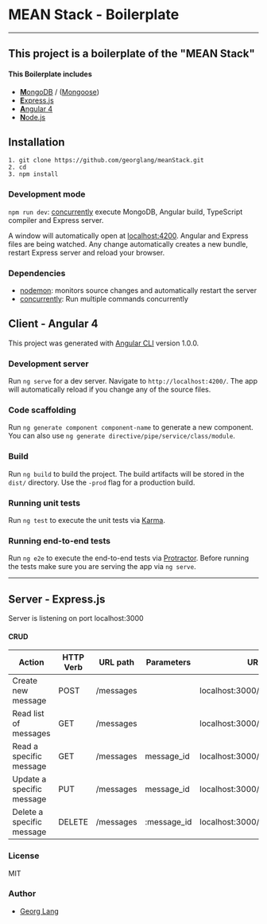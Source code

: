 # MEAN Stack - Boilerplate
---

## This project is a boilerplate of the "MEAN Stack"

#### This Boilerplate includes 
* [**M**ongoDB](https://www.mongodb.com) / ([Mongoose](http://www.mongoosejs.com ))
* [**E**xpress.js](http://expressjs.com)
* [**A**ngular 4](https://angular.io)
* [**N**ode.js](https://nodejs.org)

## Installation
    1. git clone https://github.com/georglang/meanStack.git
    2. cd 
    3. npm install
    

### Development mode
`npm run dev`: [concurrently](https://github.com/kimmobrunfeldt/concurrently) execute MongoDB, Angular build, TypeScript compiler and Express server.

A window will automatically open at [localhost:4200](http://localhost:4200). Angular and Express files are being watched. Any change automatically creates a new bundle, restart Express server and reload your browser.


### Dependencies
* [nodemon](https://nodemon.io/): monitors source changes  and automatically restart the server
* [concurrently](https://github.com/kimmobrunfeldt/concurrently): Run multiple commands concurrently


## Client - Angular 4
This project was generated with [Angular CLI](https://github.com/angular/angular-cli) version 1.0.0.

### Development server

Run `ng serve` for a dev server. Navigate to `http://localhost:4200/`. The app will automatically reload if you change any of the source files.

### Code scaffolding

Run `ng generate component component-name` to generate a new component. You can also use `ng generate directive/pipe/service/class/module`.

### Build

Run `ng build` to build the project. The build artifacts will be stored in the `dist/` directory. Use the `-prod` flag for a production build.

### Running unit tests

Run `ng test` to execute the unit tests via [Karma](https://karma-runner.github.io).

### Running end-to-end tests

Run `ng e2e` to execute the end-to-end tests via [Protractor](http://www.protractortest.org/).
Before running the tests make sure you are serving the app via `ng serve`.

---


## Server - Express.js

Server is listening on port localhost:3000

#### CRUD

Action       | HTTP Verb     |  URL path    |Parameters       | URL path
------------ | ------------ | ------------ | ------------ |------------|
Create new message | POST | /messages |  | localhost:3000/api/messages |
Read list of messages| GET | /messages | | localhost:3000/api/messages |
Read a specific message | GET | /messages | message_id | localhost:3000/api/messages/123 |
Update a specific message | PUT | /messages | message_id | localhost:3000/api/messages/123 |
Delete a specific message | DELETE | /messages | :message_id | localhost:3000/api/messages/123 |

### License
MIT

### Author
* [Georg Lang](https://github.com/georglang)
